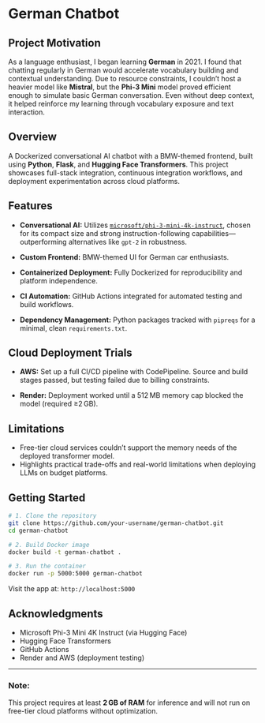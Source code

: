 # German Chatbot

## Project Motivation

As a language enthusiast, I began learning **German** in 2021. I found that chatting regularly in German would accelerate vocabulary building and contextual understanding. Due to resource constraints, I couldn’t host a heavier model like **Mistral**, but the **Phi-3 Mini** model proved efficient enough to simulate basic German conversation. Even without deep context, it helped reinforce my learning through vocabulary exposure and text interaction.

## Overview

A Dockerized conversational AI chatbot with a BMW-themed frontend, built using **Python**, **Flask**, and **Hugging Face Transformers**. This project showcases full-stack integration, continuous integration workflows, and deployment experimentation across cloud platforms.

## Features

* **Conversational AI:**
  Utilizes [`microsoft/phi-3-mini-4k-instruct`](https://huggingface.co/microsoft/phi-3-mini-4k-instruct), chosen for its compact size and strong instruction-following capabilities—outperforming alternatives like `gpt-2` in robustness.

* **Custom Frontend:**
  BMW-themed UI for German car enthusiasts.

* **Containerized Deployment:**
  Fully Dockerized for reproducibility and platform independence.

* **CI Automation:**
  GitHub Actions integrated for automated testing and build workflows.

* **Dependency Management:**
  Python packages tracked with `pipreqs` for a minimal, clean `requirements.txt`.

## Cloud Deployment Trials

* **AWS:**
  Set up a full CI/CD pipeline with CodePipeline. Source and build stages passed, but testing failed due to billing constraints.

* **Render:**
  Deployment worked until a 512 MB memory cap blocked the model (required ≥2 GB).

## Limitations

* Free-tier cloud services couldn’t support the memory needs of the deployed transformer model.
* Highlights practical trade-offs and real-world limitations when deploying LLMs on budget platforms.

## Getting Started

```bash
# 1. Clone the repository
git clone https://github.com/your-username/german-chatbot.git
cd german-chatbot

# 2. Build Docker image
docker build -t german-chatbot .

# 3. Run the container
docker run -p 5000:5000 german-chatbot
```

Visit the app at: `http://localhost:5000`

## Acknowledgments

* Microsoft Phi-3 Mini 4K Instruct (via Hugging Face)
* Hugging Face Transformers
* GitHub Actions
* Render and AWS (deployment testing)

---

### Note:

This project requires at least **2 GB of RAM** for inference and will not run on free-tier cloud platforms without optimization.
